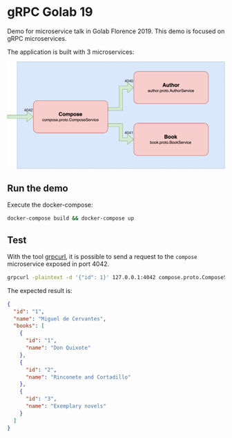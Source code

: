 # gRPC Golab 19

Demo for microservice talk in Golab Florence 2019. This demo is focused on gRPC microservices.

The application is built with 3 microservices:

![Architecture](doc/architecture.png)

## Run the demo

Execute the docker-compose:

```sh
docker-compose build && docker-compose up
```

## Test

With the tool [grpcurl](https://github.com/fullstorydev/grpcurl), it is possible to send a request to the `compose` microservice exposed in port 4042.

```sh
grpcurl -plaintext -d '{"id": 1}' 127.0.0.1:4042 compose.proto.ComposeService/GetAuthor
```

The expected result is:

```json
{
  "id": "1",
  "name": "Miguel de Cervantes",
  "books": [
    {
      "id": "1",
      "name": "Don Quixote"
    },
    {
      "id": "2",
      "name": "Rinconete and Cortadillo"
    },
    {
      "id": "3",
      "name": "Exemplary novels"
    }
  ]
}
```
